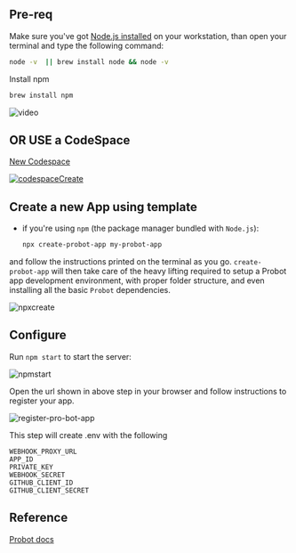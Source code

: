 ## Pre-req

Make sure you've got [Node.js installed](https://Node.js.org/en/download/) on your workstation, than open your terminal and type the following command:

```sh
node -v  || brew install node && node -v                                                           
```

Install npm

```sh
brew install npm
```
![video](https://user-images.githubusercontent.com/10250297/173398724-12cbcc35-81b2-4b08-832d-737b928e960a.gif)


## OR USE a CodeSpace

[New Codespace](https://github.com/codespaces/new?repo=megamanics/probot-app-codespace)

[![codespaceCreate](https://user-images.githubusercontent.com/10250297/175281293-7d6d04ba-e3c1-40fa-a18b-d69ff580ab91.png)](https://github.com/codespaces/new?repo=megamanics/probot-app-codespace)


## Create a new App using template

- if you're using `npm` (the package manager bundled with `Node.js`):

  ```sh
  npx create-probot-app my-probot-app
  ```

and follow the instructions printed on the terminal as you go. `create-probot-app` will then take care of the heavy lifting required to setup a Probot app development environment, with proper folder structure, and even installing all the basic `Probot` dependencies.

![npxcreate](https://user-images.githubusercontent.com/10250297/173399590-882adfbb-c2ab-43d2-a7dd-470e7694366b.gif)



## Configure

Run `npm start` to start the server:

![npmstart](https://user-images.githubusercontent.com/10250297/173401958-5191fb8d-7341-450a-9bd3-e840a6557cfe.gif)

Open the url shown in above step in your browser and follow instructions to register your app.

![register-pro-bot-app](https://user-images.githubusercontent.com/10250297/173406587-b9c9f429-3f5c-4c13-ade2-94d99ef0e70a.gif)


This step will create .env with the following

```
WEBHOOK_PROXY_URL
APP_ID
PRIVATE_KEY
WEBHOOK_SECRET
GITHUB_CLIENT_ID
GITHUB_CLIENT_SECRET
```

## Reference
[Probot docs](https://probot.github.io/docs) 

